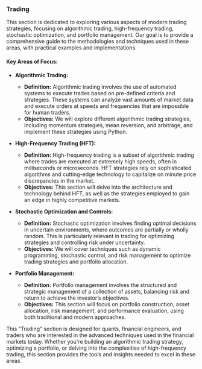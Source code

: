 ### Trading

This section is dedicated to exploring various aspects of modern trading strategies, focusing on algorithmic trading, high-frequency trading, stochastic optimization, and portfolio management. Our goal is to provide a comprehensive guide to the methodologies and techniques used in these areas, with practical examples and implementations.

#### Key Areas of Focus:

- **Algorithmic Trading:**
  - **Definition:** Algorithmic trading involves the use of automated systems to execute trades based on pre-defined criteria and strategies. These systems can analyze vast amounts of market data and execute orders at speeds and frequencies that are impossible for human traders.
  - **Objectives:** We will explore different algorithmic trading strategies, including momentum strategies, mean reversion, and arbitrage, and implement these strategies using Python.

- **High-Frequency Trading (HFT):**
  - **Definition:** High-frequency trading is a subset of algorithmic trading where trades are executed at extremely high speeds, often in milliseconds or microseconds. HFT strategies rely on sophisticated algorithms and cutting-edge technology to capitalize on minute price discrepancies in the market.
  - **Objectives:** This section will delve into the architecture and technology behind HFT, as well as the strategies employed to gain an edge in highly competitive markets.

- **Stochastic Optimization and Controls:**
  - **Definition:** Stochastic optimization involves finding optimal decisions in uncertain environments, where outcomes are partially or wholly random. This is particularly relevant in trading for optimizing strategies and controlling risk under uncertainty.
  - **Objectives:** We will cover techniques such as dynamic programming, stochastic control, and risk management to optimize trading strategies and portfolio allocation.

- **Portfolio Management:**
  - **Definition:** Portfolio management involves the structured and strategic management of a collection of assets, balancing risk and return to achieve the investor’s objectives.
  - **Objectives:** This section will focus on portfolio construction, asset allocation, risk management, and performance evaluation, using both traditional and modern approaches.

This "Trading" section is designed for quants, financial engineers, and traders who are interested in the advanced techniques used in the financial markets today. Whether you're building an algorithmic trading strategy, optimizing a portfolio, or delving into the complexities of high-frequency trading, this section provides the tools and insights needed to excel in these areas.
